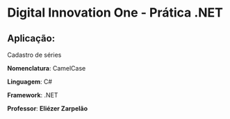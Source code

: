 # Digital Innovation One - Prática .NET

## Aplicação:

Cadastro de séries 

**Nomenclatura**: CamelCase

**Linguagem**: C#

**Framework**: .NET

**Professor**: **Eliézer Zarpelão**